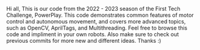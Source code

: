 Hi all,
This is our code from the 2022 - 2023 season of the First Tech Challenge, PowerPlay. This code demonstrates common features of motor control and autonomous movement, and covers more advanced topics, such as OpenCV, AprilTags, and Multithreading. Feel free to browse this code and impliment in your own robots. Also make sure to check out previous commits for more new and different ideas.
Thanks :)
